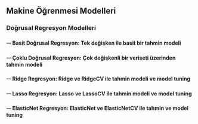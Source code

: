 ## Makine Öğrenmesi Modelleri
### Doğrusal Regresyon Modelleri
#### ᅳ Basit Doğrusal Regresyon: Tek değişken ile basit bir tahmin modeli
#### ᅳ Çoklu Doğrusal Regresyon: Çok değişkenli bir veriseti üzerinden tahmin modeli
#### ᅳ Ridge Regresyon: Ridge ve RidgeCV ile tahmin modeli ve model tuning
#### ᅳ Lasso Regresyon: Lasso ve LassoCV ile tahmin modeli ve model tuning
#### ᅳ ElasticNet Regresyon: ElasticNet ve ElasticNetCV ile tahmin ve model tuning
